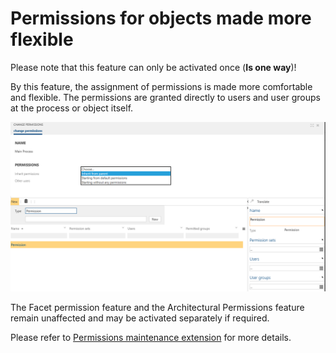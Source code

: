 # Permissions for objects made more flexible

Please note that this feature can only be activated once (__Is one way__)!

By this feature, the assignment of permissions is made more comfortable and flexible. The permissions are granted directly to users and user groups at the process or object itself.  

![screen](../media/permissions-maintenance-extension.png)

The Facet permission feature and the Architectural Permissions feature remain unaffected and may be activated separately if required.

Please refer to [Permissions maintenance extension](https://docs.symbioworld.com/admin/administration/permissions/permissions-maintenance-extension/) for more details.